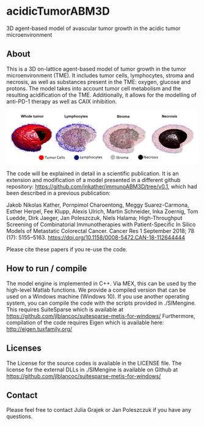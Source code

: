 # acidicTumorABM3D
3D agent-based model of avascular tumor growth in the acidic tumor microenvironment
## About

This is a 3D on-lattice agent-based model of tumor growth in the tumor microenvironment (TME). It includes tumor cells, lymphocytes, stroma and necrosis, as well as substances present in the TME: oxygen, glucose and protons.
The model takes into account tumor cell metabolism and the resulting acidification of the TME. Additionally, it allows for the modelling of anti-PD-1 therapy as well as CAIX inhibition.

![3D visualization](preview.png "3D visualization")

The code will be explained in detail in a scientific publication. It is an extension and modification of a model presented in a different github repository:
https://github.com/jnkather/immunoABM3D/tree/v0.1,
which had been described in a previous publication:

Jakob Nikolas Kather, Pornpimol Charoentong, Meggy Suarez-Carmona, Esther Herpel, Fee Klupp, Alexis Ulrich, Martin Schneider, Inka Zoernig, Tom Luedde, Dirk Jaeger, Jan Poleszczuk, Niels Halama;
High-Throughput Screening of Combinatorial Immunotherapies with Patient-Specific In Silico Models of Metastatic Colorectal Cancer.
Cancer Res 1 September 2018; 78 (17): 5155–5163. https://doi.org/10.1158/0008-5472.CAN-18-112644444

Please cite these papers if you re-use the code. 

## How to run / compile

The model engine is implemented in C++. Via MEX, this can be used by the high-level Matlab functions. We provide a compiled version that can be used on a Windows machine (Windows 10). If you use another operating system, you can compile the code with the scripts provided in ./SIMengine. This requires SuiteSparse which is available at https://github.com/jlblancoc/suitesparse-metis-for-windows/
Furthermore, compilation of the code requires Eigen which is available here: http://eigen.tuxfamily.org/

## Licenses

The License for the source codes is available in the LICENSE file. The license for the external DLLs in ./SIMengine is available on Github at https://github.com/jlblancoc/suitesparse-metis-for-windows/

## Contact

Please feel free to contact Julia Grajek or Jan Poleszczuk if you have any questions.
